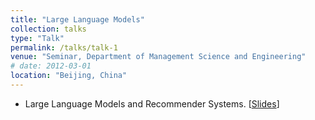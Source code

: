```yaml
---
title: "Large Language Models"
collection: talks
type: "Talk"
permalink: /talks/talk-1
venue: "Seminar, Department of Management Science and Engineering"
# date: 2012-03-01
location: "Beijing, China"
---
```


- Large Language Models and Recommender Systems. [[Slides](http://doslim.github.io/files/llm.pdf)]
